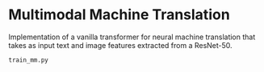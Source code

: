   # Multimodal Machine Translation

  Implementation of a vanilla transformer for neural machine translation that takes as input text and image features extracted from a ResNet-50.
  
  `train_mm.py`
